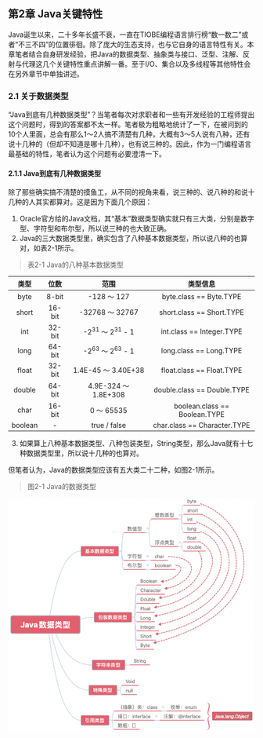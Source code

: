 ## 第2章 Java关键特性

Java诞生以来，二十多年长盛不衰，一直在TIOBE编程语言排行榜“数一数二”或者“不三不四”的位置徘徊。除了庞大的生态支持，也与它自身的语言特性有关。本章笔者结合自身研发经验，把Java的数据类型、抽象类与接口、泛型、注解、反射与代理这几个关键特性重点讲解一番。至于I/O、集合以及多线程等其他特性会在另外章节中单独讲述。

### 2.1 关于数据类型

“Java到底有几种数据类型”？当笔者每次对求职者和一些有开发经验的工程师提出这个问题时，得到的答案都不太一样。笔者极为粗略地统计了一下，在被问到的10个人里面，总会有那么1～2人搞不清楚有几种，大概有3～5人说有八种，还有说十几种的（但却不知道是哪十几种），也有说三种的。因此，作为一门编程语言最基础的特性，笔者认为这个问题有必要澄清一下。

#### 2.1.1 Java到底有几种数据类型

除了那些确实搞不清楚的摸鱼工，从不同的视角来看，说三种的、说八种的和说十几种的人其实都算对。这是因为下面几个原因：

1. Oracle官方给的Java文档，其“基本”数据类型确实就只有三大类，分别是数字型、字符型和布尔型，所以说三种的也大致正确。
2. Java的三大数据类型里，确实包含了八种基本数据类型，所以说八种的也算对，如表2-1所示。

> 表2-1 Java的八种基本数据类型

| 类型 | 位数 | 范围 | 类型信息 |
|:---:|:---:|:---:|:---:|
| byte | 8-bit | -128 ～ 127 | byte.class == Byte.TYPE |
| short | 16-bit | -32768 ～ 32767 | short.class == Short.TYPE |
| int | 32-bit | -2<sup>31</sup> ～ 2<sup>31</sup> - 1 | int.class == Integer.TYPE |
| long | 64-bit | -2<sup>63</sup> ～ 2<sup>63</sup> - 1 | long.class == Long.TYPE |
| float | 32-bit | 1.4E-45 ～ 3.40E+38 | float.class == Float.TYPE |
| double | 64-bit | 4.9E-324 ～ 1.8E+308 | double.class == Double.TYPE |
| char | 16-bit | 0 ～ 65535 | boolean.class == Boolean.TYPE |
| boolean | - | true / false | char.class == Character.TYPE |

3. 如果算上八种基本数据类型、八种包装类型，String类型，那么Java就有十七种数据类型里，所以说十几种的也算对。

但笔者认为，Java的数据类型应该有五大类二十二种，如图2-1所示。

> 图2-1 Java的数据类型

![图2-1 Java的数据类型](chapter02/02-01.png)
